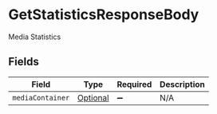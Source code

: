# GetStatisticsResponseBody

Media Statistics


## Fields

| Field                                                                                           | Type                                                                                            | Required                                                                                        | Description                                                                                     |
| ----------------------------------------------------------------------------------------------- | ----------------------------------------------------------------------------------------------- | ----------------------------------------------------------------------------------------------- | ----------------------------------------------------------------------------------------------- |
| `mediaContainer`                                                                                | [Optional<GetStatisticsMediaContainer>](../../models/operations/GetStatisticsMediaContainer.md) | :heavy_minus_sign:                                                                              | N/A                                                                                             |